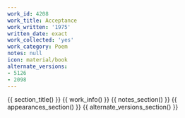 ```yaml
---
work_id: 4208
work_title: Acceptance
work_written: '1975'
written_date: exact
work_collected: 'yes'
work_category: Poem
notes: null
icon: material/book
alternate_versions:
- 5126
- 2098
---
```


{{ section_title() }}
{{ work_info() }}
{{ notes_section() }}
{{ appearances_section() }}
{{ alternate_versions_section() }}